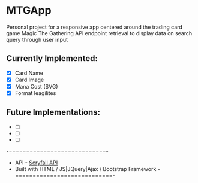 # MTGApp

Personal project for a responsive app centered around the trading card game Magic The Gathering
API endpoint retrieval to display data on search query through user input

## Currently Implemented:
- [x] Card Name
- [x] Card Image
- [x] Mana Cost (SVG)
- [x] Format leagilites

## Future Implementations:
- [ ]
- [ ]
- [ ]

-============================-
- API - [Scryfall API](https://scryfall.com/docs/api)
- Built with HTML / JS|JQuery|Ajax / Bootstrap Framework
-============================-

